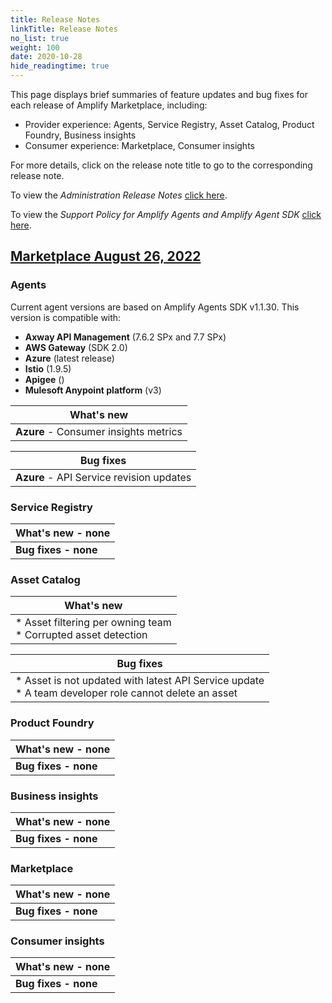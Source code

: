 ```yaml
---
title: Release Notes
linkTitle: Release Notes
no_list: true
weight: 100
date: 2020-10-28
hide_readingtime: true
---
```


This page displays brief summaries of feature updates and bug fixes for each release of Amplify Marketplace, including:

* Provider experience: Agents, Service Registry, Asset Catalog, Product Foundry, Business insights
* Consumer experience: Marketplace, Consumer insights

For more details, click on the release note title to go to the corresponding release note.

To view the *Administration Release Notes* [click here](https://docs.axway.com/bundle/platform-management/page/docs/release_notes/index.html).

To view the *Support Policy for Amplify Agents and Amplify Agent SDK* [click here](/docs/amplify_relnotes/agent_agentsdk_support_policy/).

## [Marketplace August 26, 2022](/docs/amplify_relnotes/20220826_marketplace/)

### Agents

Current agent versions are based on Amplify Agents SDK v1.1.30. This version is compatible with:

* **Axway API Management** (7.6.2 SPx and 7.7 SPx)
* **AWS Gateway** (SDK 2.0)
* **Azure** (latest release)
* **Istio** (1.9.5)
* **Apigee** ()
* **Mulesoft Anypoint platform** (v3)

| What's new     |
|----------------|
| **Azure** - Consumer insights metrics | 

| Bug fixes      |
|----------------|
| **Azure** - API Service revision updates|

### Service Registry

| What's new - none      |
|----------------|
| **Bug fixes - none**|

### Asset Catalog

| What's new     |
|----------------|
| * Asset filtering per owning team <br /> * Corrupted asset detection | 

| Bug fixes      |
|----------------|
| * Asset is not updated with latest API Service update <br /> * A team developer role cannot delete an asset |

### Product Foundry

| What's new - none      |
|----------------|
| **Bug fixes - none**|

### Business insights

| What's new - none      |
|----------------|
| **Bug fixes - none**|

### Marketplace

| What's new - none      |
|----------------|
| **Bug fixes - none**|

### Consumer insights

| What's new - none      |
|----------------|
| **Bug fixes - none**|

